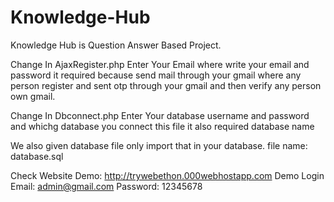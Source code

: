 # Knowledge-Hub
Knowledge Hub is Question Answer Based Project.

Change In AjaxRegister.php
Enter Your Email where write your email and password it required because send mail through your gmail where any person register and sent otp through your gmail and then verify any person own gmail.

Change In Dbconnect.php
Enter Your database username and password and whichg database you connect this file it also required database name

We also given database file only import that in your database. file name: database.sql

Check Website Demo: http://trywebethon.000webhostapp.com
Demo Login Email: admin@gmail.com 
           Password: 12345678
